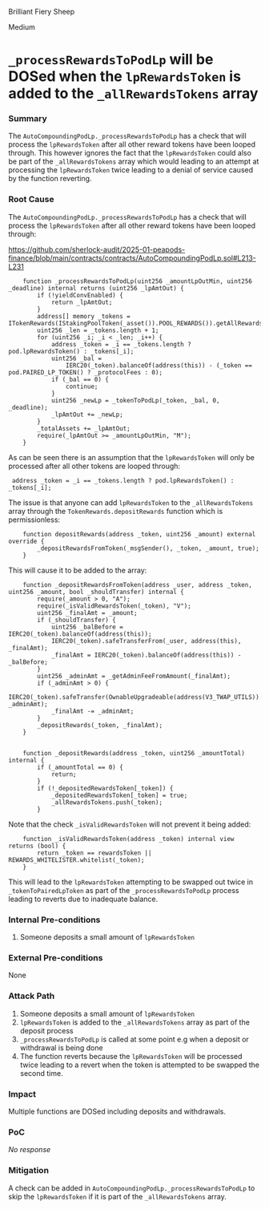 Brilliant Fiery Sheep

Medium

# `_processRewardsToPodLp` will be DOSed when the `lpRewardsToken` is added to the `_allRewardsTokens` array

### Summary

The `AutoCompoundingPodLp._processRewardsToPodLp` has a check that will process the `lpRewardsToken` after all other reward tokens have been looped through. This however ignores the fact that the `lpRewardsToken` could also be part of the `_allRewardsTokens` array which would leading to an attempt at processing the `lpRewardsToken` twice leading to a denial of service caused by the function reverting.

### Root Cause

The `AutoCompoundingPodLp._processRewardsToPodLp` has a check that will process the `lpRewardsToken` after all other reward tokens have been looped through:

https://github.com/sherlock-audit/2025-01-peapods-finance/blob/main/contracts/contracts/AutoCompoundingPodLp.sol#L213-L231

```solidity
    function _processRewardsToPodLp(uint256 _amountLpOutMin, uint256 _deadline) internal returns (uint256 _lpAmtOut) {
        if (!yieldConvEnabled) {
            return _lpAmtOut;
        }
        address[] memory _tokens = ITokenRewards(IStakingPoolToken(_asset()).POOL_REWARDS()).getAllRewardsTokens();
        uint256 _len = _tokens.length + 1;
        for (uint256 _i; _i < _len; _i++) {
            address _token = _i == _tokens.length ? pod.lpRewardsToken() : _tokens[_i];
            uint256 _bal =
                IERC20(_token).balanceOf(address(this)) - (_token == pod.PAIRED_LP_TOKEN() ? _protocolFees : 0);
            if (_bal == 0) {
                continue;
            }
            uint256 _newLp = _tokenToPodLp(_token, _bal, 0, _deadline);
            _lpAmtOut += _newLp;
        }
        _totalAssets += _lpAmtOut;
        require(_lpAmtOut >= _amountLpOutMin, "M");
    }
```

As can be seen there is an assumption that the `lpRewardsToken` will only be processed after all other tokens are looped through:

```solidity
 address _token = _i == _tokens.length ? pod.lpRewardsToken() : _tokens[_i];
```

The issue is that anyone can add `lpRewardsToken` to the `_allRewardsTokens` array through the `TokenRewards.depositRewards` function which is permissionless:

```solidity
    function depositRewards(address _token, uint256 _amount) external override {
        _depositRewardsFromToken(_msgSender(), _token, _amount, true);
    }
```

This will cause it to be added to the array:

```solidity
    function _depositRewardsFromToken(address _user, address _token, uint256 _amount, bool _shouldTransfer) internal {
        require(_amount > 0, "A");
        require(_isValidRewardsToken(_token), "V");
        uint256 _finalAmt = _amount;
        if (_shouldTransfer) {
            uint256 _balBefore = IERC20(_token).balanceOf(address(this));
            IERC20(_token).safeTransferFrom(_user, address(this), _finalAmt);
            _finalAmt = IERC20(_token).balanceOf(address(this)) - _balBefore;
        }
        uint256 _adminAmt = _getAdminFeeFromAmount(_finalAmt);
        if (_adminAmt > 0) {
            IERC20(_token).safeTransfer(OwnableUpgradeable(address(V3_TWAP_UTILS)).owner(), _adminAmt);
            _finalAmt -= _adminAmt;
        }
        _depositRewards(_token, _finalAmt);
    }


    function _depositRewards(address _token, uint256 _amountTotal) internal {
        if (_amountTotal == 0) {
            return;
        }
        if (!_depositedRewardsToken[_token]) {
            _depositedRewardsToken[_token] = true;
            _allRewardsTokens.push(_token);
        }
```

Note that the check `_isValidRewardsToken` will not prevent it being added:

```solidity
    function _isValidRewardsToken(address _token) internal view returns (bool) {
        return _token == rewardsToken || REWARDS_WHITELISTER.whitelist(_token);
    }
```

This will lead to the `lpRewardsToken` attempting to be swapped out twice in `_tokenToPairedLpToken` as part of the `_processRewardsToPodLp` process leading to reverts due to inadequate balance.

### Internal Pre-conditions

1. Someone deposits a small amount of `lpRewardsToken`

### External Pre-conditions

None

### Attack Path

1. Someone deposits a small amount of `lpRewardsToken`
2. `lpRewardsToken` is added to the `_allRewardsTokens` array as part of the deposit process
3. `_processRewardsToPodLp` is called at some point e.g when a deposit or withdrawal is being done
4. The function reverts because the `lpRewardsToken` will be processed twice leading to a revert when the token is attempted to be swapped the second time.

### Impact

Multiple functions are DOSed including deposits and withdrawals.

### PoC

_No response_

### Mitigation

A check can be added in `AutoCompoundingPodLp._processRewardsToPodLp` to skip the `lpRewardsToken` if it is part of the `_allRewardsTokens` array.